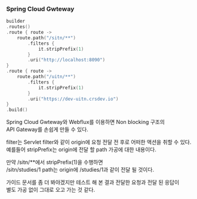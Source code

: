 ### Spring Cloud Gwteway

```kotlin
builder
.routes()
.route { route ->
    route.path("/sitn/**")
        .filters {
            it.stripPrefix(1)
        }
        .uri("http://localhost:8090")
}
.route { route ->
    route.path("/uitn/**")
        .filters {
            it.stripPrefix(1)
        }
        .uri("https://dev-uitn.crsdev.io")
}
.build()
```

Spring Cloud Gwteway와 Webflux를 이용하면 Non blocking 구조의  
API Gateway를 손쉽게 만들 수 있다.  

filter는 Servlet filter와 같이 origin에 요청 전달 전 후로 어떠한 액션을 취할 수 있다.    
예를들어 stripPrefix는 origin에 전달 할 path 가공에 대한 내용이다.  

만약 /sitn/**에서 stripPrefix(1)을 수행하면  
/sitn/studies/1 path는 origin에 /studies/1과 같이 전달 될 것이다.  

가이드 문서를 좀 더 봐야겠지만 테스트 해 본 결과 전달한 요청과 전달 된 응답이  
별도 가공 없이 그대로 오고 가는 것 같다.  